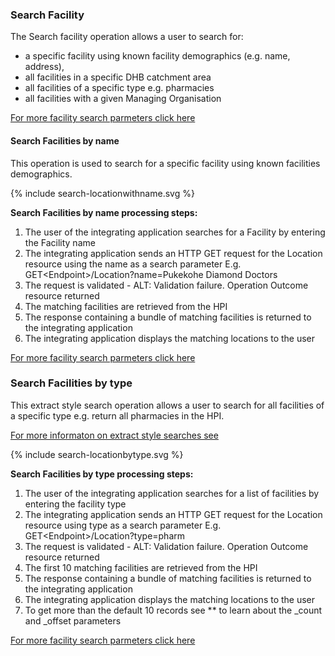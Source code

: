 

### Search Facility

The Search facility operation allows a user to search for:
* a specific facility using known facility demographics (e.g. name, address),
* all facilities in a specific DHB catchment area
* all facilities of a specific type e.g. pharmacies
* all facilities with a given Managing Organisation

[For more facility search parmeters click here](/capabilityStatement.html#location)

#### Search Facilities by name

This operation is used to search for a specific facility using known facilities demographics.

<div>
{% include search-locationwithname.svg %}
</div>

**Search Facilities by name processing steps:**

1.	The user of the integrating application searches for a Facility by entering the Facility name
2.	The integrating application sends an HTTP GET request for the Location resource using the name as a search parameter
E.g. GET\<Endpoint>/Location?name=Pukekohe Diamond Doctors
3.	The request is validated - ALT: Validation failure. Operation Outcome resource returned
4.	The matching facilities are retrieved from the HPI
5.	The response containing a bundle of matching facilities is returned to the integrating application
6.	The integrating application displays the matching locations to the user

[For more facility search parmeters click here](/capabilityStatement.html#location)


### Search Facilities by type

This extract style search operation allows a user to search for all facilities of a specific type e.g. return all pharmacies in the HPI.

[For more informaton on extract style searches see](/general.html#extract-style-hpi-searches)

<div>
{% include search-locationbytype.svg %}
</div>

**Search Facilities by type processing steps:**

1.	The user of the integrating application searches for a list of facilities by entering the facility type
2.	The integrating application sends an HTTP GET request for the Location resource using type as a search parameter
E.g. GET\<Endpoint>/Location?type=pharm
3.	The request is validated - ALT: Validation failure. Operation Outcome resource returned
4.	The first 10 matching facilities are retrieved from the HPI
5.	The response containing a bundle of matching facilities is returned to the integrating application
6.	The integrating application displays the matching locations to the user
7.	To get more than the default 10 records see ** to learn about the _count and _offset parameters

[For more facility search parmeters click here](/capabilityStatement.html#location)
